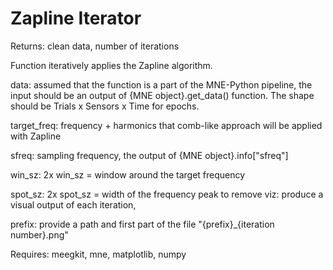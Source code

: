 # Zapline Iterator

Returns: clean data, number of iterations

Function iteratively applies the Zapline algorithm.

data: assumed that the function is a part of the MNE-Python pipeline,
the input should be an output of {MNE object}.get_data() function. The shape 
should be Trials x Sensors x Time for epochs.

target_freq: frequency + harmonics that comb-like approach will be applied
with Zapline

sfreq: sampling frequency, the output of {MNE object}.info["sfreq"]

win_sz: 2x win_sz = window around the target frequency


spot_sz: 2x spot_sz = width of the frequency peak to remove
viz: produce a visual output of each iteration,

prefix: provide a path and first part of the file 
"{prefix}_{iteration number}.png"

Requires: meegkit, mne, matplotlib, numpy
